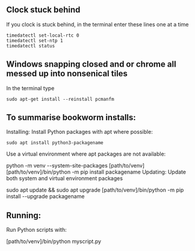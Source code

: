 ## Clock stuck behind
If you clock is stuck behind, in the terminal enter these lines one at a time

    timedatectl set-local-rtc 0
    timedatectl set-ntp 1
    timedatectl status
  
  
## Windows snapping closed and or chrome all messed up into nonsenical tiles

In the terminal type 

    sudo apt-get install --reinstall pcmanfm





## To summarise bookworm installs:

Installing:
Install Python packages with apt where possible:

    sudo apt install python3-packagename

Use a virtual environment where apt packages are not available:


python -m venv --system-site-packages [path/to/venv]
[path/to/venv]/bin/python -m pip install packagename
Updating:
Update both system and virtual environment packages


sudo apt update && sudo apt upgrade
[path/to/venv]/bin/python -m pip install --upgrade packagename

## Running:
Run Python scripts with:

 [path/to/venv]/bin/python myscript.py

